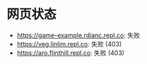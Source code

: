 # 网页状态
- https://game-example.rdianc.repl.co: 失败
- https://veg.linlim.repl.co: 失败 (403)
- https://aro.flinthill.repl.co: 失败 (403)
